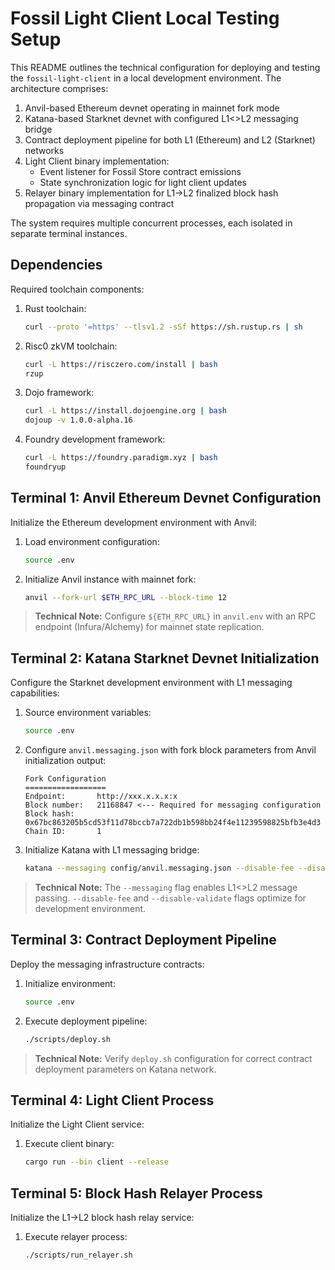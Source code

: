 # Fossil Light Client Local Testing Setup

This README outlines the technical configuration for deploying and testing the `fossil-light-client` in a local development environment. The architecture comprises:

1. Anvil-based Ethereum devnet operating in mainnet fork mode
2. Katana-based Starknet devnet with configured L1<>L2 messaging bridge
3. Contract deployment pipeline for both L1 (Ethereum) and L2 (Starknet) networks
4. Light Client binary implementation:
   - Event listener for Fossil Store contract emissions
   - State synchronization logic for light client updates
5. Relayer binary implementation for L1->L2 finalized block hash propagation via messaging contract

The system requires multiple concurrent processes, each isolated in separate terminal instances.

## Dependencies

Required toolchain components:

1. Rust toolchain:
   ```bash
   curl --proto '=https' --tlsv1.2 -sSf https://sh.rustup.rs | sh
   ```

2. Risc0 zkVM toolchain:
   ```bash
   curl -L https://risczero.com/install | bash
   rzup
   ```

3. Dojo framework:
   ```bash
   curl -L https://install.dojoengine.org | bash
   dojoup -v 1.0.0-alpha.16
   ```

3. Foundry development framework:
   ```bash
   curl -L https://foundry.paradigm.xyz | bash
   foundryup
   ```

## Terminal 1: Anvil Ethereum Devnet Configuration

Initialize the Ethereum development environment with Anvil:

1. Load environment configuration:
   ```bash
   source .env
   ```

2. Initialize Anvil instance with mainnet fork:
   ```bash
   anvil --fork-url $ETH_RPC_URL --block-time 12
   ```

> **Technical Note:** Configure `${ETH_RPC_URL}` in `anvil.env` with an RPC endpoint (Infura/Alchemy) for mainnet state replication.

## Terminal 2: Katana Starknet Devnet Initialization

Configure the Starknet development environment with L1 messaging capabilities:

1. Source environment variables:
   ```bash
   source .env
   ```

2. Configure `anvil.messaging.json` with fork block parameters from Anvil initialization output:
   ```
   Fork Configuration
   ==================
   Endpoint:       http://xxx.x.x.x:x
   Block number:   21168847 <--- Required for messaging configuration
   Block hash:     0x67bc863205b5cd53f11d78bccb7a722db1b598bb24f4e11239598825bfb3e4d3
   Chain ID:       1
   ```

3. Initialize Katana with L1 messaging bridge:
   ```bash
   katana --messaging config/anvil.messaging.json --disable-fee --disable-validate
   ```

> **Technical Note:** The `--messaging` flag enables L1<>L2 message passing. `--disable-fee` and `--disable-validate` flags optimize for development environment.

## Terminal 3: Contract Deployment Pipeline

Deploy the messaging infrastructure contracts:

1. Initialize environment:
   ```bash
   source .env
   ```

2. Execute deployment pipeline:
   ```bash
   ./scripts/deploy.sh
   ```

> **Technical Note:** Verify `deploy.sh` configuration for correct contract deployment parameters on Katana network.

## Terminal 4: Light Client Process

Initialize the Light Client service:

1. Execute client binary:
   ```bash
   cargo run --bin client --release
   ```

## Terminal 5: Block Hash Relayer Process

Initialize the L1->L2 block hash relay service:

1. Execute relayer process:
   ```bash
   ./scripts/run_relayer.sh
   ```
